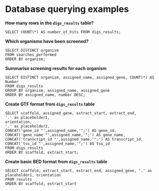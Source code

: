 # Database querying examples

**How many rows in the `digs_results` table?**

```
SELECT COUNT(*) AS number_of_hits FROM digs_results;
```

**Which organisms have been screened?**

```
SELECT DISTINCT organism
FROM searches_performed
ORDER BY organism;
```

**Summarise screening results for each organism**

```
SELECT DISTINCT organism, assigned_name, assigned_gene, COUNT(*) AS Number 
FROM digs_results 
GROUP BY organism, assigned_name, assigned_gene
ORDER BY assigned_name, number DESC;
```

**Create GTF format from `digs_results` table**

```
SELECT scaffold, assigned_gene, extract_start, extract_end,  
'.' as placeholder1, 
orientation,  
'.' as placeholder2,
CONCAT('gene_id "',assigned_name,'";') AS gene_id, 
CONCAT('gene_name "',assigned_name,'";') AS gene_name,
CONCAT('transcript_id "',assigned_name,'";') AS transcript_id,
CONCAT('tss_id "',assigned_name,'";') AS tss_id
FROM digs_results
ORDER BY scaffold, extract_start;
```

**Create basic BED format from `digs_results` table**

```
SELECT scaffold, extract_start, extract_end, assigned_gene, '.' as placeholder1, orientation
FROM results
ORDER BY scaffold, extract_start
```

